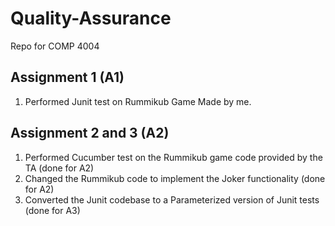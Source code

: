 # Quality-Assurance

Repo for COMP 4004

## Assignment 1 (A1)

1. Performed Junit test on Rummikub Game Made by me.

## Assignment 2 and 3 (A2)

1. Performed Cucumber test on the Rummikub game code provided by the TA (done for A2)
2. Changed the Rummikub code to implement the Joker functionality (done for A2)
3. Converted the Junit codebase to a Parameterized version of Junit tests (done for A3)
